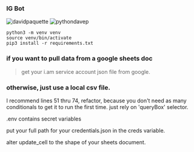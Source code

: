 ### IG Bot

![davidpaquette](https://i.imgur.com/bdoFM1H.png)
![pythondavep](https://i.imgur.com/9sTPYBa.png)

```
python3 -m venv venv
source venv/bin/activate
pip3 install -r requirements.txt
```
### if you want to pull data from a google sheets doc
> get your i.am service account json file from google.

### otherwise, just use a local csv file.

I recommend lines 51 thru 74, refactor, because you don't need as many conditionals
to get it to run the first time. just rely on 'queryBox' selector.

.env contains secret variables

put your full path for your credentials.json in the creds variable.

alter update_cell to the shape of your sheets document.